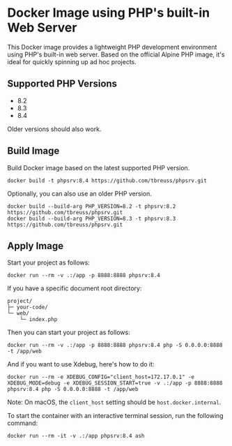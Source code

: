 # Docker Image using PHP's built-in Web Server

This Docker image provides a lightweight PHP development environment using PHP's built-in web server.
Based on the official Alpine PHP image, it's ideal for quickly spinning up ad hoc projects.

## Supported PHP Versions

- 8.2
- 8.3
- 8.4

Older versions should also work.

## Build Image

Build Docker image based on the latest supported PHP version.

    docker build -t phpsrv:8.4 https://github.com/tbreuss/phpsrv.git

Optionally, you can also use an older PHP version.

    docker build --build-arg PHP_VERSION=8.2 -t phpsrv:8.2 https://github.com/tbreuss/phpsrv.git
    docker build --build-arg PHP_VERSION=8.3 -t phpsrv:8.3 https://github.com/tbreuss/phpsrv.git

## Apply Image

Start your project as follows:

    docker run --rm -v .:/app -p 8888:8888 phpsrv:8.4

If you have a specific document root directory:

    project/
    ├─ your-code/
    └─ web/
        └─ index.php

Then you can start your project as follows:

    docker run --rm -v .:/app -p 8888:8888 phpsrv:8.4 php -S 0.0.0.0:8888 -t /app/web

And if you want to use Xdebug, here's how to do it:

    docker run --rm -e XDEBUG_CONFIG="client_host=172.17.0.1" -e XDEBUG_MODE=debug -e XDEBUG_SESSION_START=true -v .:/app -p 8888:8888 phpsrv:8.4 php -S 0.0.0.0:8888 -t /app/web

Note: On macOS, the `client_host` setting should be `host.docker.internal`.

To start the container with an interactive terminal session, run the following command:

    docker run --rm -it -v .:/app phpsrv:8.4 ash
